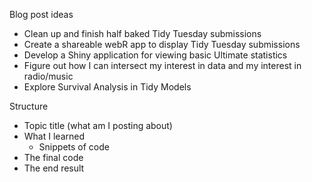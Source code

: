 Blog post ideas
- Clean up and finish half baked Tidy Tuesday submissions
- Create a shareable webR app to display Tidy Tuesday submissions
- Develop a Shiny application for viewing basic Ultimate statistics
- Figure out how I can intersect my interest in data and my interest in radio/music
- Explore Survival Analysis in Tidy Models

Structure
- Topic title (what am I posting about)
- What I learned
    - Snippets of code
- The final code
- The end result